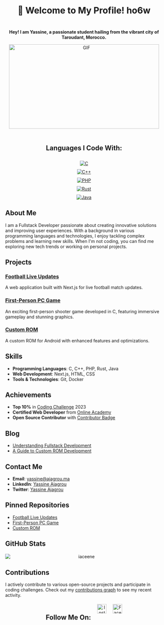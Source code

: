 <div align="center" style="display: flex; flex-direction: column; justify-content: center; gap: 10px; margin-top: 20px;">
    <h1>🌟 Welcome to My Profile! ho6w</h1>
    <p><strong>Hey! I am Yassine, a passionate student hailing from the vibrant city of Taroudant, Morocco.</strong></p>
</div>

<div align="center" style="display: flex; justify-content: center; gap: 10px; flex-wrap: wrap;">
    <img src="https://media.giphy.com/media/MDJ9IbxxvDUQM/giphy.gif" width="480" height="269" alt="GIF" class="gif-landscape">
</div>

<div align="center" style="display: flex; flex-direction: column; justify-content: center; gap: 10px; margin-top: 20px;">
    <h2>Languages I Code With:</h2>
    <a href="https://en.wikipedia.org/wiki/C_(programming_language)">
        <img src="https://img.shields.io/badge/C-00599C?style=flat-square&logo=c&logoColor=white" alt="C" />
    </a>
    <a href="https://en.wikipedia.org/wiki/C%2B%2B">
        <img src="https://img.shields.io/badge/C%2B%2B-F34B7F?style=flat-square&logo=c%2B%2B&logoColor=white" alt="C++" />
    </a>
    <a href="https://en.wikipedia.org/wiki/PHP">
        <img src="https://img.shields.io/badge/PHP-777BB4?style=flat-square&logo=php&logoColor=white" alt="PHP" />
    </a>
    <a href="https://en.wikipedia.org/wiki/Rust_(programming_language)">
        <img src="https://img.shields.io/badge/Rust-000000?style=flat-square&logo=rust&logoColor=white" alt="Rust" />
    </a>
    <a href="https://en.wikipedia.org/wiki/Java_(programming_language)">
        <img src="https://img.shields.io/badge/Java-007396?style=flat-square&logo=java&logoColor=white" alt="Java" />
    </a>
</div>

## About Me

I am a Fullstack Developer passionate about creating innovative solutions and improving user experiences. With a background in various programming languages and technologies, I enjoy tackling complex problems and learning new skills. When I'm not coding, you can find me exploring new tech trends or working on personal projects.

## Projects

### [Football Live Updates](https://github.com/iaceene/football-live-updates)
A web application built with Next.js for live football match updates.

### [First-Person PC Game](https://github.com/iaceene/first-person-pc-game)
An exciting first-person shooter game developed in C, featuring immersive gameplay and stunning graphics.

### [Custom ROM](https://github.com/iaceene/custom-rom)
A custom ROM for Android with enhanced features and optimizations.

## Skills

- **Programming Languages**: C, C++, PHP, Rust, Java
- **Web Development**: Next.js, HTML, CSS
- **Tools & Technologies**: Git, Docker

## Achievements

- **Top 10%** in [Coding Challenge]() 2023
- **Certified Web Developer** from [Online Academy]()
- **Open Source Contributor** with [Contributor Badge]()

## Blog

- [Understanding Fullstack Development](https://yourblog.com/fullstack-development)
- [A Guide to Custom ROM Development](https://yourblog.com/custom-rom-development)

## Contact Me

- **Email**: [yassine@ajagrou.ma](mailto:yassineajagrou8@gmail.com)
- **LinkedIn**: [Yassine Ajagrou](https://www.linkedin.com/in/iaceene)
- **Twitter**: [Yassine Ajagrou](https://twitter.com/yassineajagrou)

## Pinned Repositories

- [Football Live Updates](https://github.com/iaceene/football-live-updates)
- [First-Person PC Game](https://github.com/iaceene/first-person-pc-game)
- [Custom ROM](https://github.com/iaceene/custom-rom)

## GitHub Stats

<div align="center" style="display: flex; flex-direction: column; justify-content: center; gap: 10px; margin-top: 20px;">
  <img src="https://github-readme-stats.vercel.app/api?username=iaceene&show_icons=true&hide_title=false&hide_border=true" alt="iaceene" />
</div>

## Contributions

I actively contribute to various open-source projects and participate in coding challenges. Check out my [contributions graph](https://github.com/iaceene) to see my recent activity.

<div align="center" style="display: flex; justify-content: center; gap: 20px; margin-top: 20px;">
    <h2>Follow Me On:</h2>
    <a href="https://www.instagram.com/yassine.ajagrou" target="_blank">
        <img src="https://upload.wikimedia.org/wikipedia/commons/a/a5/Instagram_icon.png" alt="Instagram" width="30" height="30">
    </a>
    <a href="https://www.facebook.com/yassine.ajagrou.0" target="_blank">
        <img src="https://upload.wikimedia.org/wikipedia/commons/thumb/b/b8/2021_Facebook_icon.svg/512px-2021_Facebook_icon.svg.png?20220821121039" alt="Facebook" width="30" height="30">
    </a>
</div>

